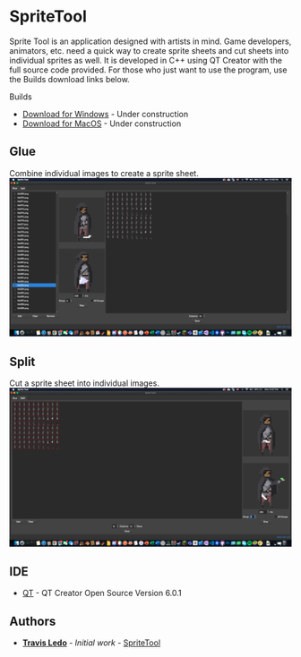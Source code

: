 # SpriteTool
 
Sprite Tool is an application designed with artists in mind. Game developers, animators, etc. need a quick way to create sprite sheets and cut sheets into individual sprites as well. It is developed in C++ using QT Creator with the full source code provided. For those who just want to use the program, use the Builds download links below.

Builds
* [Download for Windows](https://github.com/TravisLedo/SpriteTool) - Under construction
* [Download for MacOS](https://github.com/TravisLedo/SpriteTool) - Under construction


## Glue
Combine individual images to create a sprite sheet.
![Results](/screenshots/gluess1.png?raw=true?"")

## Split
Cut a sprite sheet into individual images.
![Results](/screenshots/splitss1.png?raw=true?"")


## IDE

* [QT](https://www.qt.io/product/development-tools) - QT Creator Open Source Version 6.0.1


## Authors

* **[Travis Ledo](https://travisledo.github.io)** - *Initial work* - [SpriteTool](https://github.com/TravisLedo)
